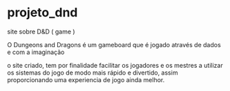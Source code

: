 # projeto_dnd
 site sobre D&D ( game )

O Dungeons and Dragons é um gameboard que é jogado através de dados e com a imaginação

o site criado, tem por finalidade facilitar os jogadores e os mestres a utilizar os sistemas do jogo de modo mais rápido e divertido, assim proporcionando uma experiencia de jogo ainda melhor.
